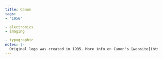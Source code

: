 ```yaml
---
title: Canon
tags:
- '1956'

- electronics
- imaging

- typographic
notes: |-
  Original logo was created in 1935. More info on Canon's [website](http://global.canon/en/corporate/logo/).
---
```


